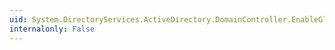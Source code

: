 ```yaml
---
uid: System.DirectoryServices.ActiveDirectory.DomainController.EnableGlobalCatalog
internalonly: False
---
```

